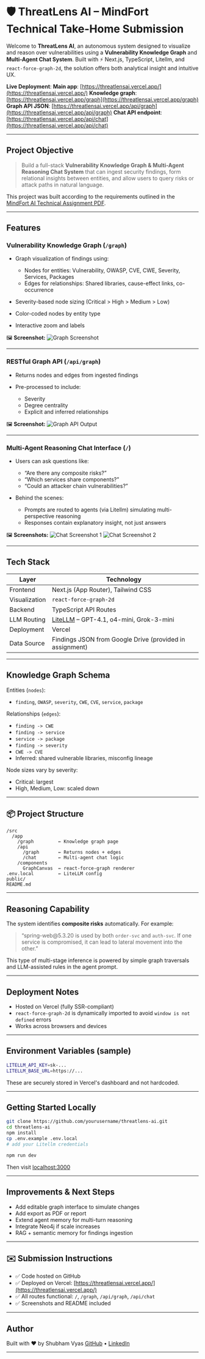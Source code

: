



# 🛡️ ThreatLens AI – MindFort Technical Take-Home Submission

Welcome to **ThreatLens AI**, an autonomous system designed to visualize and reason over vulnerabilities using a **Vulnerability Knowledge Graph** and **Multi-Agent Chat System**. Built with ⚡ Next.js, TypeScript, Litellm, and `react-force-graph-2d`, the solution offers both analytical insight and intuitive UX.

 **Live Deployment**:
**Main app**: [https://threatlensai.vercel.app/](https://threatlensai.vercel.app/)
**Knowledge graph**: [https://threatlensai.vercel.app/graph](https://threatlensai.vercel.app/graph)
**Graph API JSON**: [https://threatlensai.vercel.app/api/graph](https://threatlensai.vercel.app/api/graph)
**Chat API endpoint**: [https://threatlensai.vercel.app/api/chat](https://threatlensai.vercel.app/api/chat)

---

## Project Objective

> Build a full-stack **Vulnerability Knowledge Graph & Multi-Agent Reasoning Chat System** that can ingest security findings, form relational insights between entities, and allow users to query risks or attack paths in natural language.

This project was built according to the requirements outlined in the [MindFort AI Technical Assignment PDF](./MindFort%20AI%20Technical%20Take-Home%20Assignment.pdf).

---

##  Features

### Vulnerability Knowledge Graph (`/graph`)

* Graph visualization of findings using:

  * Nodes for entities: Vulnerability, OWASP, CVE, CWE, Severity, Services, Packages
  * Edges for relationships: Shared libraries, cause-effect links, co-occurrence
* Severity-based node sizing (Critical > High > Medium > Low)
* Color-coded nodes by entity type
* Interactive zoom and labels

🖼️ **Screenshot:**
![Graph Screenshot](./graph.png)

---

###  RESTful Graph API (`/api/graph`)

* Returns nodes and edges from ingested findings
* Pre-processed to include:

  * Severity
  * Degree centrality
  * Explicit and inferred relationships

🖼️ **Screenshot:**
![Graph API Output](./graphapi.png)

---

### Multi-Agent Reasoning Chat Interface (`/`)

* Users can ask questions like:

  * “Are there any composite risks?”
  * “Which services share components?”
  * “Could an attacker chain vulnerabilities?”
* Behind the scenes:

  * Prompts are routed to agents (via Litellm) simulating multi-perspective reasoning
  * Responses contain explanatory insight, not just answers

🖼️ **Screenshots:**
![Chat Screenshot 1](./page1.png)
![Chat Screenshot 2](./page2.png)

---

## Tech Stack

| Layer         | Technology                                                               |
| ------------- | ------------------------------------------------------------------------ |
| Frontend      | Next.js (App Router), Tailwind CSS                                       |
| Visualization | `react-force-graph-2d`                                                   |
| Backend       | TypeScript API Routes                                                    |
| LLM Routing   | [LiteLLM](https://docs.litellm.ai/docs/) – GPT-4.1, o4-mini, Grok-3-mini |
| Deployment    | Vercel                                                                   |
| Data Source   | Findings JSON from Google Drive (provided in assignment)                 |

---

## Knowledge Graph Schema

Entities (`nodes`):

* `finding`, `OWASP`, `severity`, `CWE`, `CVE`, `service`, `package`

Relationships (`edges`):

* `finding -> CWE`
* `finding -> service`
* `service -> package`
* `finding -> severity`
* `CWE -> CVE`
* Inferred: shared vulnerable libraries, misconfig lineage

Node sizes vary by severity:

* Critical: largest
* High, Medium, Low: scaled down

---

## 📦 Project Structure

```
/src
  /app
    /graph         ← Knowledge graph page
    /api
      /graph       ← Returns nodes + edges
      /chat        ← Multi-agent chat logic
    /components
      GraphCanvas  ← react-force-graph renderer
.env.local         ← LiteLLM config
public/
README.md
```

---

## Reasoning Capability

The system identifies **composite risks** automatically. For example:

> “spring-web\@5.3.20 is used by both `order-svc` and `auth-svc`. If one service is compromised, it can lead to lateral movement into the other.”

This type of multi-stage inference is powered by simple graph traversals and LLM-assisted rules in the agent prompt.

---

## Deployment Notes

* Hosted on Vercel (fully SSR-compliant)
* `react-force-graph-2d` is dynamically imported to avoid `window is not defined` errors
* Works across browsers and devices

---

## Environment Variables (sample)

```bash
LITELLM_API_KEY=sk-...
LITELLM_BASE_URL=https://...
```

These are securely stored in Vercel's dashboard and not hardcoded.

---

## Getting Started Locally

```bash
git clone https://github.com/yourusername/threatlens-ai.git
cd threatlens-ai
npm install
cp .env.example .env.local
# add your Litellm credentials

npm run dev
```

Then visit [localhost:3000](http://localhost:3000)

---

## Improvements & Next Steps

* Add editable graph interface to simulate changes
* Add export as PDF or report
* Extend agent memory for multi-turn reasoning
* Integrate Neo4j if scale increases
* RAG + semantic memory for findings ingestion

---

## ✉️ Submission Instructions

* ✅ Code hosted on GitHub
* ✅ Deployed on Vercel: [https://threatlensai.vercel.app/](https://threatlensai.vercel.app/)
* ✅ All routes functional: `/`, `/graph`, `/api/graph`, `/api/chat`
* ✅ Screenshots and README included

---

## Author

Built with ❤️ by Shubham Vyas
[GitHub](https://github.com/shhubhxm) • [LinkedIn](https://www.linkedin.com/in/shubham-vyas-2594a2152/)

---